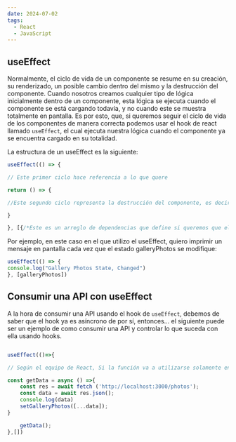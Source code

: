 ```yaml
---
date: 2024-07-02
tags:
  - React
  - JavaScript
---
```


## useEffect

Normalmente, el ciclo de vida de un componente se resume en su creación, su renderizado, un posible cambio dentro del mismo y la destrucción del componente. Cuando nosotros creamos cualquier tipo de lógica inicialmente dentro de un componente, esta lógica se ejecuta cuando el componente se está cargando todavía, y no cuando este se muestra totalmente en pantalla. Es por esto, que, si queremos seguir el ciclo de vida de los componentes de manera correcta podemos usar el hook de react llamado `useEffect`, el cual ejecuta nuestra lógica cuando el componente ya se encuentra cargado en su totalidad.

La estructura de un useEffect es la siguiente:

```jsx
useEffect(() => {

// Este primer ciclo hace referencia a lo que quere

return () => {

//Este segundo ciclo representa la destrucción del componente, es decir, lo que se va a ejecutar cuando se cierra el componente.

}

}, [{/*Este es un arreglo de dependencias que define si queremos que el código se ejecute para todos los cambios de estado y su creación, o para ciertos tipos de estado*/}])
```

Por ejemplo, en este caso en el que utilizo el useEffect, quiero imprimir un mensaje en pantalla cada vez que el estado galleryPhotos se modifique:

```jsx
useEffect(() => {
console.log("Gallery Photos State, Changed")
}, [galleryPhotos])
```


## Consumir una API con useEffect

A la hora de consumir una API usando el hook de `useEffect`, debemos de saber que el hook ya es asíncrono de por sí, entonces... el siguiente puede ser un ejemplo de como consumir una API y controlar lo que suceda con ella usando hooks.

```jsx

useEffect(()=>{

// Según el equipo de React, Si la función va a utilizarse solamente en el useEffect, es muy recomendable dejarla dentro del useEffect.

const getData = async () =>{
	const res = await fetch ('http://localhost:3000/photos');
	const data = await res.json();
	console.log(data)
	setGalleryPhotos([...data]);
}

	getData();
},[])
```
